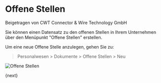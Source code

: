 # Offene Stellen
<span class="text-muted contributed-by">Beigetragen von CWT Connector & Wire Technology GmbH</span>

Sie können einen Datensatz zu den offenen Stellen in Ihrem Unternehmen über den Menüpunkt "Offene Stellen" erstellen.

Um eine neue Offene Stelle anzulegen, gehen Sie zu:

> Personalwesen > Dokumente > Offene Stellen > Neu

<img class="screenshot" alt="Offene Stellen" src="/docs/assets/img/human-resources/job-opening.png">

{next}
